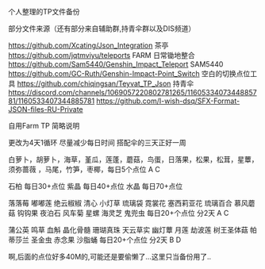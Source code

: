 个人整理的TP文件备份

部分文件来源（还有部分来自辅助群,持青伞群以及DIS频道）

https://github.com/Xcating/Json_Integration 茶亭
https://github.com/jqtmviyu/teleports FARM 日常锄地整合
https://github.com/Sam5440/Genshin_Impact_Teleport SAM5440
https://github.com/GC-Ruth/Genshin-Impact-Point_Switch 空白的切换点位工具
https://github.com/chiqingsan/Teyvat_TP_Json 持青伞
https://discord.com/channels/1069057220802781265/1160533407344885781/1160533407344885781
https://github.com/I-wish-dsq/SFX-Format-JSON-files-RU-Private

自用Farm TP 简略说明

更改为4天1循环 尽量减少每日时间 搭配伞的三天正好一周

白萝卜，胡萝卜，海草，堇瓜，莲蓬，蘑菇，鸟蛋，日落果，松果，松茸，星蕈，须弥蔷薇 ，马尾，竹笋，枣椰，每日5个点位 A C

石柏  每日30+点位
紫晶  每日40+点位
水晶  每日70+点位

落落莓 嘟嘟莲 绝云椒椒 清心 小灯草 琉璃袋 霓裳花 塞西莉亚花 琉璃百合 慕风蘑菇 钩钩果 夜泊石 风车菊 星螺 海灵芝 鬼兜虫 每日20+个点位 分2天 A C

蒲公英 鸣草 血斛 晶化骨髓 珊瑚真珠 天云草实 幽灯蕈 月莲 劫波莲 树王圣体菇 帕蒂莎兰 圣金虫 赤念果 沙脂蛹  每日20+个点位 分2天 B D

啊,后面的点位好多40M的,可能还是要偷懒了...这里只当备份用了..
